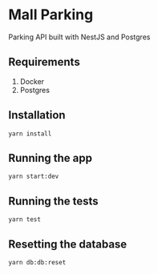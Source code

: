 # Mall Parking

Parking API built with NestJS and Postgres

## Requirements

1. Docker
2. Postgres

## Installation

```
yarn install
```

## Running the app

```
yarn start:dev
```

## Running the tests

```
yarn test
```

## Resetting the database

```
yarn db:db:reset
```
